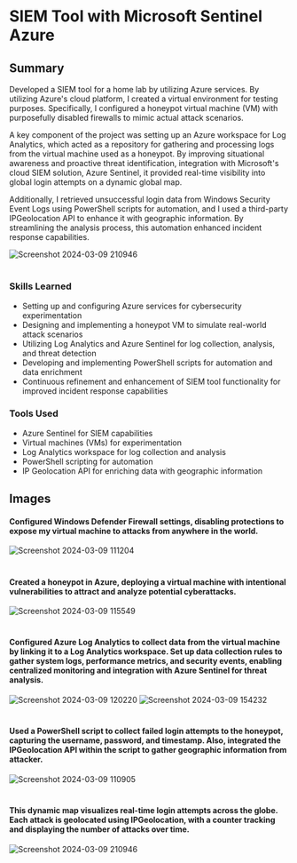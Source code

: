 <h1>SIEM Tool with Microsoft Sentinel Azure</h1>

## Summary


Developed a SIEM tool for a home lab by utilizing Azure services. By utilizing Azure's cloud platform, I created a virtual environment for testing purposes. Specifically, I configured a honeypot virtual machine (VM) with purposefully disabled firewalls to mimic actual attack scenarios. 

A key component of the project was setting up an Azure workspace for Log Analytics, which acted as a repository for gathering and processing logs from the virtual machine used as a honeypot. By improving situational awareness and proactive threat identification, integration with Microsoft's cloud SIEM solution, Azure Sentinel, it provided real-time visibility into global login attempts on a dynamic global map. 

Additionally, I retrieved unsuccessful login data from Windows Security Event Logs using PowerShell scripts for automation, and I used a third-party IPGeolocation API to enhance it with geographic information. By streamlining the analysis process, this automation enhanced incident response capabilities.

![Screenshot 2024-03-09 210946](https://github.com/sarch25/SIEM-Tool-with-Microsoft-Sentinel-Azure/assets/130470960/609f79f5-61b1-4f1b-9be7-88014d7378cf)
#
### Skills Learned


- Setting up and configuring Azure services for cybersecurity experimentation
- Designing and implementing a honeypot VM to simulate real-world attack scenarios
- Utilizing Log Analytics and Azure Sentinel for log collection, analysis, and threat detection
- Developing and implementing PowerShell scripts for automation and data enrichment
- Continuous refinement and enhancement of SIEM tool functionality for improved incident response capabilities

### Tools Used


- Azure Sentinel for SIEM capabilities
- Virtual machines (VMs) for experimentation
- Log Analytics workspace for log collection and analysis
- PowerShell scripting for automation
- IP Geolocation API for enriching data with geographic information

## Images

#### Configured Windows Defender Firewall settings, disabling protections to expose my virtual machine to attacks from anywhere in the world.

![Screenshot 2024-03-09 111204](https://github.com/sarch25/SIEM-Tool-with-Microsoft-Sentinel-Azure/assets/130470960/c43384ce-5c87-447c-9faa-bfa17b35e1a1)
#

#### Created a honeypot in Azure, deploying a virtual machine with intentional vulnerabilities to attract and analyze potential cyberattacks.

![Screenshot 2024-03-09 115549](https://github.com/sarch25/SIEM-Tool-with-Microsoft-Sentinel-Azure/assets/130470960/52b26df5-e1c4-45b0-8def-6e821db9cde0)
#

#### Configured Azure Log Analytics to collect data from the virtual machine by linking it to a Log Analytics workspace. Set up data collection rules to gather system logs, performance metrics, and security events, enabling centralized monitoring and integration with Azure Sentinel for threat analysis.
![Screenshot 2024-03-09 120220](https://github.com/sarch25/SIEM-Tool-with-Microsoft-Sentinel-Azure/assets/130470960/aa658682-8c53-4e33-8252-433240ab945d)
![Screenshot 2024-03-09 154232](https://github.com/sarch25/SIEM-Tool-with-Microsoft-Sentinel-Azure/assets/130470960/1457cf8c-0c76-4712-a15b-3ea852dd76bd)
#

#### Used a PowerShell script to collect failed login attempts to the honeypot, capturing the username, password, and timestamp. Also, integrated the IPGeolocation API within the script to gather geographic information from attacker.
![Screenshot 2024-03-09 110905](https://github.com/sarch25/SIEM-Tool-with-Microsoft-Sentinel-Azure/assets/130470960/ddeeae1f-e7df-417d-9bb1-84b2c68c05bc)
#

#### This dynamic map visualizes real-time login attempts across the globe. Each attack is geolocated using IPGeolocation, with a counter tracking and displaying the number of attacks over time.
![Screenshot 2024-03-09 210946](https://github.com/sarch25/SIEM-Tool-with-Microsoft-Sentinel-Azure/assets/130470960/609f79f5-61b1-4f1b-9be7-88014d7378cf)
#

